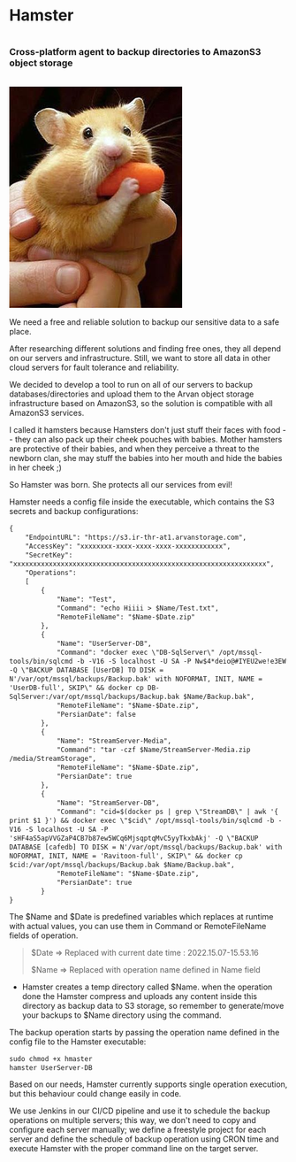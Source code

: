 # **Hamster**<h1>
### **Cross-platform agent to backup directories to AmazonS3 object storage** <h6>

![Hamster Logo](/resources/hamster.jpg)

We need a free and reliable solution to backup our sensitive data to a safe place.

After researching different solutions and finding free ones, they all depend on our servers and infrastructure. Still, we want to store all data in other cloud servers for fault tolerance and reliability.

We decided to develop a tool to run on all of our servers to backup databases/directories and upload them to the Arvan object storage infrastructure based on AmazonS3, so the solution is compatible with all AmazonS3 services.

I called it hamsters because Hamsters don't just stuff their faces with food -- they can also pack up their cheek pouches with babies. Mother hamsters are protective of their babies, and when they perceive a threat to the newborn clan, she may stuff the babies into her mouth and hide the babies in her cheek ;)

So Hamster was born. She protects all our services from evil!

Hamster needs a config file inside the executable, which contains the S3 secrets and backup configurations:

```
{
    "EndpointURL": "https://s3.ir-thr-at1.arvanstorage.com",
    "AccessKey": "xxxxxxxx-xxxx-xxxx-xxxx-xxxxxxxxxxxx",
    "SecretKey": "xxxxxxxxxxxxxxxxxxxxxxxxxxxxxxxxxxxxxxxxxxxxxxxxxxxxxxxxxxxxxxxx",
    "Operations":
    [
        {
            "Name": "Test",
            "Command": "echo Hiiii > $Name/Test.txt",
            "RemoteFileName": "$Name-$Date.zip"
        },
        {
            "Name": "UserServer-DB",
            "Command": "docker exec \"DB-SqlServer\" /opt/mssql-tools/bin/sqlcmd -b -V16 -S localhost -U SA -P Nw$4*deio@#IYEU2we!e3EW -Q \"BACKUP DATABASE [UserDB] TO DISK = N'/var/opt/mssql/backups/Backup.bak' with NOFORMAT, INIT, NAME = 'UserDB-full', SKIP\" && docker cp DB-SqlServer:/var/opt/mssql/backups/Backup.bak $Name/Backup.bak",
            "RemoteFileName": "$Name-$Date.zip",
            "PersianDate": false
        },
        {
            "Name": "StreamServer-Media",
            "Command": "tar -czf $Name/StreamServer-Media.zip /media/StreamStorage",
            "RemoteFileName": "$Name-$Date.zip",
            "PersianDate": true
        },
        {
            "Name": "StreamServer-DB",
            "Command": "cid=$(docker ps | grep \"StreamDB\" | awk '{ print $1 }') && docker exec \"$cid\" /opt/mssql-tools/bin/sqlcmd -b -V16 -S localhost -U SA -P 'sHF4aS5apVVGZaP4CB7b87ew5WCq6MjsqptqMvC5yyTkxbAkj' -Q \"BACKUP DATABASE [cafedb] TO DISK = N'/var/opt/mssql/backups/Backup.bak' with NOFORMAT, INIT, NAME = 'Ravitoon-full', SKIP\" && docker cp $cid:/var/opt/mssql/backups/Backup.bak $Name/Backup.bak",
            "RemoteFileName": "$Name-$Date.zip",
            "PersianDate": true
        }
}
```

The \$Name and $Date is predefined variables which replaces at runtime with actual values, you can use them in Command or RemoteFileName fields of operation.

> $Date => Replaced with current date time : 2022.15.07-15.53.16
> 
> $Name => Replaced with operation name defined in Name field    

* Hamster creates a temp directory called $Name. when the operation done the Hamster compress and uploads any content inside this directory as backup data to S3 storage, so remember to generate/move your backups to $Name directory using the command.
  
The backup operation starts by passing the operation name defined in the config file to the Hamster executable:

```
sudo chmod +x hmaster
hamster UserServer-DB
```

Based on our needs, Hamster currently supports single operation execution, but this behaviour could change easily in code.

We use Jenkins in our CI/CD pipeline and use it to schedule the backup operations on multiple servers; this way, we don't need to copy and configure each server manually; we define a freestyle project for each server and define the schedule of backup operation using CRON time and execute Hamster with the proper command line on the target server.